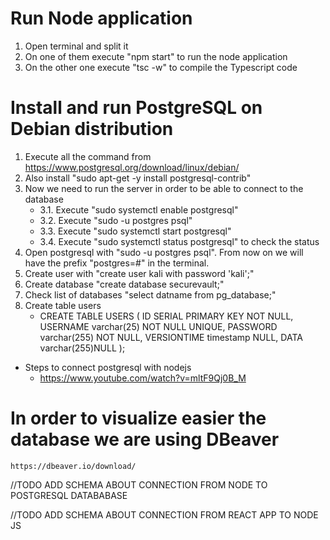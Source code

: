 # Run Node application
1. Open terminal and split it
2. On one of them execute "npm start" to run the node application
3. On the other one execute "tsc -w" to compile the Typescript code

# Install and run PostgreSQL on Debian distribution
1. Execute all the command from https://www.postgresql.org/download/linux/debian/ 
2. Also install "sudo apt-get -y install postgresql-contrib" 
3. Now we need to run the server in order to be able to connect to the database
   - 3.1. Execute "sudo systemctl enable postgresql"
   - 3.2. Execute "sudo -u postgres psql"
   - 3.3. Execute "sudo systemctl start postgresql"
   - 3.4. Execute "sudo systemctl status postgresql" to check the status
4. Open postgresql with "sudo -u postgres psql". From now on we will have the prefix "postgres=#" in the terminal.
5. Create user with "create user kali with password 'kali';"
6. Create database "create database securevault;"
7. Check list of databases "select datname from pg_database;"
8. Create table users
    - CREATE TABLE USERS (
        ID SERIAL PRIMARY KEY NOT NULL,
        USERNAME varchar(25) NOT NULL UNIQUE,
        PASSWORD varchar(255) NOT NULL,
        VERSIONTIME timestamp NULL,
        DATA varchar(255)NULL
    );

- Steps to connect postgresql with nodejs
    - https://www.youtube.com/watch?v=mltF9Qj0B_M 

# In order to visualize easier the database we are using DBeaver 
    https://dbeaver.io/download/

//TODO ADD SCHEMA ABOUT CONNECTION FROM NODE TO POSTGRESQL DATABABASE

//TODO ADD SCHEMA ABOUT CONNECTION FROM REACT APP TO NODE JS





